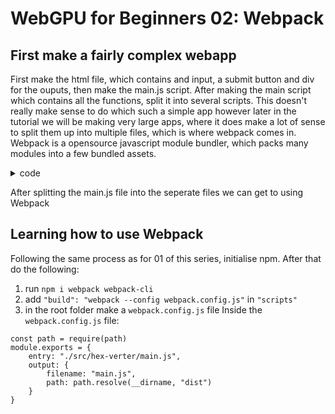 # WebGPU for Beginners 02: Webpack

## First make a fairly complex webapp

First make the html file, which contains and input, a submit button and div for the ouputs, then make the main.js script. After making the main script which contains all the functions, split it into several scripts. This doesn't really make sense to do which such a simple app however later in the tutorial we will be making very large apps, where it does make a lot of sense to split them up into multiple files, which is where webpack comes in. Webpack is a opensource javascript module bundler, which packs many modules into a few bundled assets.

<details>
<summary>code</summary>

### naive implementation
```js
const hex_lookup = [
    "0", "1", "2", "3", "4", "5", "6", "7", "8", "9", "a", "b", "c", "d", "e", "f"
];

function dec_to_binary(number) {
    var digits = [];

    while (number > 0) {
        var digit = String(number % 2);
        number = (number - (number % 2))/ 2;
        digits.push(digit);
    }

    return digits.reverse().join("");
}

function group_binary(number) {
    var digits = [];

    const number_split = number.split("").reverse();
    var group_count = (number_split.length - (number_split.length % 4)) / 4 + 1;
    if (number_split.length % 4 == 0) {
        group_count -= 1;
    }

    var group = []

    for (let i = 0; i < number_split.length; i++) {
        group.push(number_split[i]);
        if (group.length == 4) {
            digits.push(group.reverse().join(""));
            group = [];
        }
    }

    for (let i = number_split.length; i < 4 * group_count; i++) {
        group.push("0");
        if (group.length == 4) {
            digits.push(group.reverse().join(""));
            group = [];
        }
    }

    return digits.reverse();
}

function binary_to_hex(number) {
    var result = 0;

    for (let i = 0; i < 4; i++) {
        result += Number(number[i]) * 2**(3 - i);
    }

    return result;
}

const decimal_input = document.getElementById("decimalInput");
const conversion_button = document.getElementById("convert-button");
const binary_step = document.getElementById("binary-raw");
const grouped_binary_step = document.getElementById("binary-grouped");
const grouped_hex_step = document.getElementById("hexadecimal-grouped");
const hex_output = document.getElementById("hexadecimal");

const click = () => {

    binary = dec_to_binary(Number(decimal_input.value));
    binary_step.innerText = "binary: " + binary;
    
    tempStr = "grouped: ";
    grouped_binary = group_binary(binary);
    for (let i = 0; i < grouped_binary.length; i++) {
        tempStr += grouped_binary[i] + " ";
    }
    grouped_binary_step.innerText = tempStr;

    tempStr = "hex (grouped): ";
    for (let i = 0; i < grouped_binary.length; i++) {
        tempStr += String(binary_to_hex(grouped_binary[i])) + " ";
    }
    grouped_hex_step.innerText = tempStr;

    tempStr = "final: 0x";
    for (let i = 0; i < grouped_binary.length; i++) {
        tempStr += String(hex_lookup[binary_to_hex(grouped_binary[i])]);
    }
    hex_output.innerText = tempStr;
}

conversion_button.addEventListener("click", click);
```

</details>

After splitting the main.js file into the seperate files we can get to using Webpack

## Learning how to use Webpack

Following the same process as for 01 of this series, initialise npm. 
After that do the following:
1. run `npm i webpack webpack-cli`
2. add `"build": "webpack --config webpack.config.js"` in `"scripts"`
3. in the root folder make a `webpack.config.js` file
Inside the `webpack.config.js` file:
```
const path = require(path)
module.exports = {
    entry: "./src/hex-verter/main.js",
    output: {
        filename: "main.js",
        path: path.resolve(__dirname, "dist")
    }
}
```